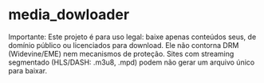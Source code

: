 # media_dowloader
Importante: Este projeto é para uso legal: baixe apenas conteúdos seus, de domínio público ou licenciados para download. Ele não contorna DRM (Widevine/EME) nem mecanismos de proteção. Sites com streaming segmentado (HLS/DASH: .m3u8, .mpd) podem não gerar um arquivo único para baixar.
